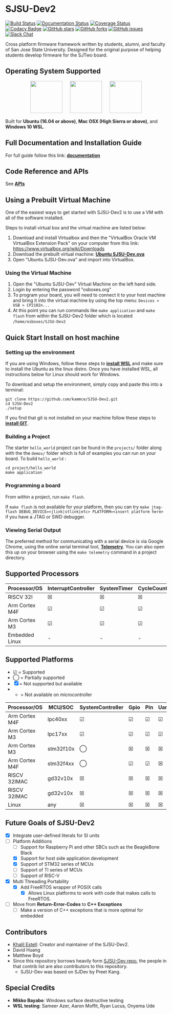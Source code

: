 # SJSU-Dev2

[![Build Status](https://travis-ci.com/kammce/SJSU-Dev2.svg?branch=master)](https://travis-ci.org/kammce/SJSU-Dev2)
[![Documentation Status](https://readthedocs.org/projects/sjsu-dev/badge/?version=latest)](http://sjsu-dev2.readthedocs.io/en/latest)
[![Coverage Status](https://coveralls.io/repos/github/kammce/SJSU-Dev2/badge.svg)](https://coveralls.io/github/kammce/SJSU-Dev2)
[![Codacy Badge](https://api.codacy.com/project/badge/Grade/6f004895337c42459f881db938e84885)](https://www.codacy.com/app/kammce/SJSU-Dev2?utm_source=github.com&amp;utm_medium=referral&amp;utm_content=kammce/SJSU-Dev2&amp;utm_campaign=Badge_Grade)
[![GitHub stars](https://img.shields.io/github/stars/kammce/SJSU-Dev2.svg)](https://github.com/kammce/SJSU-Dev2/stargazers)
[![GitHub forks](https://img.shields.io/github/forks/kammce/SJSU-Dev2.svg)](https://github.com/kammce/SJSU-Dev2/network)
[![GitHub issues](https://img.shields.io/github/issues/kammce/SJSU-Dev2.svg)](https://github.com/kammce/SJSU-Dev2/issues)
[![Slack Chat](https://img.shields.io/badge/join-slack-purple.svg?logo=slack&longCache=true&style=flat)](https://slofile.com/slack/sjsu-dev2)

Cross platform firmware framework written by students, alumni, and faculty of
San Jose State University. Designed for the original purpose of helping students
develop firmware for the SJTwo board.

## Operating System Supported

<p align="center">
<img
src="https://assets.ubuntu.com/v1/29985a98-ubuntu-logo32.png"
height="100px"/>
&nbsp;&nbsp;&nbsp;&nbsp;
<img
src="http://cdn.osxdaily.com/wp-content/uploads/2010/10/giant-apple-logo-bw.png"
height="100px" />
&nbsp;&nbsp;&nbsp;&nbsp;
<img
src="https://cdn.worldvectorlogo.com/logos/microsoft-windows-22.svg"
height="100px" />
</p>

Built for **Ubuntu (16.04 or above)**, **Mac OSX (High Sierra or above)**, and
**Windows 10 WSL**.

## Full Documentation and Installation Guide

For full guide follow this link:
**[documentation](http://sjsu-dev2.readthedocs.io/en/latest/?badge=latest)**

## Code Reference and APIs

See **[APIs](https://kammce.github.io/SJSU-Dev2/api/html/)**

## Using a Prebuilt Virtual Machine
One of the easiest ways to get started with SJSU-Dev2 is to use a VM with all of
the software installed.

Steps to install virtual box and the virtual machine are listed below:

1. Download and install Virtualbox and then the "VirtualBox Oracle VM VirtualBox
   Extension Pack" on your computer from this link:
   https://www.virtualbox.org/wiki/Downloads
2. Download the prebuilt virtual machine:
   **[Ubuntu SJSU-Dev.ova](https://drive.google.com/file/d/1SNUkQY07GViJBu7H4jGsOoMN5gbs7kBa/view)**
3. Open "Ubuntu SJSU-Dev.ova" and import into VirtualBox.

### Using the Virtual Machine
1. Open the "Ubuntu SJSU-Dev" Virtual Machine on the left hand side.
2. Login by entering the password "osboxes.org"
3. To program your board, you will need to connect it to your host machine and
   bring it into the virtual machine by using the top menu:
   `Devices > USB > CP2102n...`
4. At this point you can run commands like `make application` and `make flash`
   from within the SJSU-Dev2 folder which is located `/home/osboxes/SJSU-Dev2`

## Quick Start Install on host machine

### Setting up the environment
If you are using Windows, follow these steps to
**[install WSL](https://docs.microsoft.com/en-us/windows/wsl/install-win10)**
and make sure to install the Ubuntu as the linux distro. Once you have installed
WSL, all instructions below for Linux should work for Windows.

To download and setup the environment, simply copy and paste this into a
terminal:

```
git clone https://github.com/kammce/SJSU-Dev2.git
cd SJSU-Dev2
./setup
```

If you find that git is not installed on your machine follow these steps to
**[install GIT](https://git-scm.com/book/en/v2/Getting-Started-Installing-Git)**.

### Building a Project
The starter `hello_world` project can be found in the `projects/` folder along
with the the `demos/` folder which is full of examples you can run
on your board. To build `hello_world` :

    cd project/hello_world
    make application

### Programming a board
From within a project, run `make flash`.

If `make flash` is not available for your platform, then you can try
`make jtag-flash DEBUG_DEVICE=<jlink|stlink|etc> PLATFORM=<insert platform here>`
if you have a JTAG or SWD debugger.

### Viewing Serial Output
The preferred method for communicating with a serial device is via Google
Chrome, using the online serial terminal tool,
**[Telemetry](https://kammce.github.io/Telemetry)**.
You can also open this up on your browser using the `make telemetry` command in
a project directory.


## Supported Processors
| Processor/OS   | InterruptController | SystemTimer | CycleCounter |
|----------------|---------------------|-------------|--------------|
| RISCV 32I      | ☒                   | ☒           | ☒            |
| Arm Cortex M4F | ☑                   | ☑           | ☑            |
| Arm Cortex M3  | ☑                   | ☑           | ☑            |
| Embedded Linux | -                   | -           | -            |

## Supported Platforms
* ☑ = Supported
* ◯ = Partially supported
* ☒ = Not supported but available
* - = Not available on microcontroller

| Processor/OS   | MCU/SOC   | SystemController | Gpio | Pin | Uart | Adc | Pwm | I2c | Spi | Dac | Timer | Can | Eeprom | Flash | PulseCapture | Watchdog |
|----------------|-----------|------------------|------|-----|------|-----|-----|-----|-----|-----|-------|-----|--------|-------|--------------|----------|
| Arm Cortex M4F | lpc40xx   | ☑                | ☑    | ☑   | ☑    | ☑   | ☑   | ☑   | ☑   | ☑   | ☑     | ◯   | ☑      | ☒     | ☑            | ☑        |
| Arm Cortex M3  | lpc17xx   | ☑                | ☑    | ☑   | ☑    | ☑   | ☑   | ☑   | ☑   | ☑   | ☑     | ◯   | -      | ☒     | ☑            | ☑        |
| Arm Cortex M3  | stm32f10x | ◯                | ☒    | ☒   | ☒    | ☒   | ☒   | ☒   | ☒   | ☒   | ☒     | ☒   | -      | ☒     | ☒            | ☒        |
| Arm Cortex M4F | stm32f4xx | ◯                | ☑    | ☑   | ☒    | ☒   | ☒   | ☒   | ☒   | ☒   | ☒     | ☒   | -      | ☒     | ☒            | ☒        |
| RISCV 32IMAC   | gd32v10x  | ☒                | ☒    | ☒   | ☒    | ☒   | ☒   | ☒   | ☒   | ☒   | ☒     | ☒   | -      | ☒     | ☒            | ☒        |
| RISCV 32IMAC   | gd32v10x  | ☒                | ☒    | ☒   | ☒    | ☒   | ☒   | ☒   | ☒   | ☒   | ☒     | ☒   | -      | ☒     | ☒            | ☒        |
| Linux          | any       | ☒                | ☒    | ☒   | ☒    | ☒   | ☒   | ☒   | ☒   | ☒   | ☒     | ☒   | -      | ☒     | ☒            | ☒        |

## Future Goals of SJSU-Dev2
- [x] Integrate user-defined literals for SI units
- [ ] Platform Additions
  - [ ] Support for Raspberry Pi and other SBCs such as the BeagleBone Black
  - [x] Support for host side application development
  - [x] Support of STM32 series of MCUs
  - [ ] Support of TI series of MCUs
  - [ ] Support of RISC-V
- [x] Multi Threading Portability
  - [x] Add FreeRTOS wrapper of POSIX calls
    - [x] Allows Linux platforms to work with code that makes calls to FreeRTOS.
- [ ] Move from **Return-Error-Codes** to **C++ Exceptions**
  - [ ] Make a version of C++ exceptions that is more optimal for embedded

## Contributors
* [Khalil Estell](http://kammce.io): Creator and maintainer of the SJSU-Dev2.
* David Huang
* Matthew Boyd
* Since this repository borrows heavily form
[SJSU-Dev repo](https://github.com/kammce/SJSU-Dev), the people in that contrib
list are also contributors to this repository.
  * SJSU-Dev was based on SJDev by Preet Kang.

## Special Credits
* **Mikko Bayabo**: Windows surface destructive testing
* **WSL testing**: Sameer Azer, Aaron Moffit, Ryan Lucus, Onyema Ude
